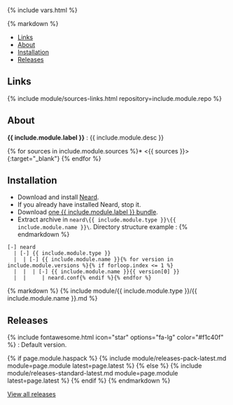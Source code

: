 {% include vars.html %}

<div class="markdown-body">{% markdown %}

* [Links](#links)
* [About](#about)
* [Installation](#installation)
* [Releases](#releases)

## Links

{% include module/sources-links.html repository=include.module.repo %}

## About

**{{ include.module.label }}** : {{ include.module.desc }}

{% for sources in include.module.sources %}* <{{ sources }}>{:target="_blank"}
{% endfor %}

## Installation

* Download and install [Neard](/doc/get-started).
* If you already have installed Neard, stop it.
* Download [one {{ include.module.label }} bundle](#releases).
* Extract archive in `neard\{{ include.module.type }}\{{ include.module.name }}\`. Directory structure example :
{% endmarkdown %}<span></span></div>

<pre class="highlight"><code>[-] neard
  | [-] {{ include.module.type }}
  |  | [-] {{ include.module.name }}{% for version in include.module.versions %}{% if forloop.index <= 1 %}
  |  |  | [-] {{ include.module.name }}{{ version[0] }}
  |  |     | neard.conf{% endif %}{% endfor %}
</code></pre>

<div class="markdown-body">{% markdown %}
{% include module/{{ include.module.type }}/{{ include.module.name }}.md %}

## Releases

{% include fontawesome.html icon="star" options="fa-lg" color="#f1c40f" %} : Default version.

{% if page.module.haspack %}
  {% include module/releases-pack-latest.md module=page.module latest=page.latest %}
{% else %}
  {% include module/releases-standard-latest.md module=page.module latest=page.latest %}
{% endif %}
{% endmarkdown %}<span></span></div>

<p>
  <a target="_blank" href="{{ site.github.baseurl }}/{{ page.module.repo }}/releases" class="btn btn-default">
    View all releases
  </a>
</p>

